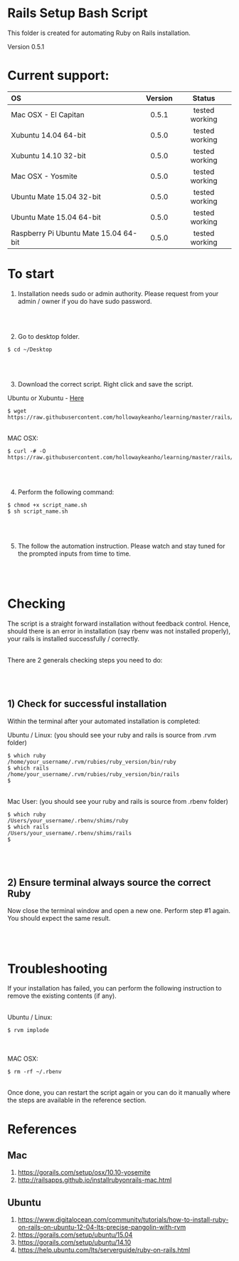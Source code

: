 # Rails Setup Bash Script
This folder is created for automating Ruby on Rails installation.

Version 0.5.1

# Current support:
| OS                                         | Version  |     Status     |
|:-------------------------------------------|:--------:|:--------------:|
| Mac OSX - El Capitan                       |  0.5.1   | tested working |
| Xubuntu 14.04 64-bit                       |  0.5.0   | tested working |
| Xubuntu 14.10 32-bit                       |  0.5.0   | tested working |
| Mac OSX - Yosmite                          |  0.5.0   | tested working |
| Ubuntu Mate 15.04 32-bit                   |  0.5.0   | tested working |
| Ubuntu Mate 15.04 64-bit                   |  0.5.0   | tested working |
| Raspberry Pi Ubuntu Mate 15.04 64-bit      |  0.5.0   | tested working |

# To start
1) Installation needs sudo or admin authority. Please request from your admin / owner if you do have sudo password.

<br><br>

2) Go to desktop folder.

```
$ cd ~/Desktop
```

<br><br>

3) Download the correct script. Right click and save the script.

Ubuntu or Xubuntu - [Here](https://raw.githubusercontent.com/hollowaykeanho/learning/master/rails/setup/ubuntu/rails_setup_deb.sh)

```
$ wget https://raw.githubusercontent.com/hollowaykeanho/learning/master/rails/setup/ubuntu/rails_setup_deb.sh
```

<br>
MAC OSX:

```
$ curl -# -O https://raw.githubusercontent.com/hollowaykeanho/learning/master/rails/setup/mac/rails_setup_osx.sh
```


<br><br>

4) Perform the following command:

```
$ chmod +x script_name.sh
$ sh script_name.sh
```

<br><br>

5) The follow the automation instruction. Please watch and stay tuned for the prompted inputs from time to time.

<br><br>

# Checking
The script is a straight forward installation without feedback control. Hence, should there is an error in installation (say rbenv was not installed properly), your rails is installed successfully / correctly.

<br>
There are 2 generals checking steps you need to do:

<br><br>
## 1) Check for successful installation
Within the terminal after your automated installation is completed:

Ubuntu / Linux: (you should see your ruby and rails is source from .rvm folder)

```
$ which ruby
/home/your_username/.rvm/rubies/ruby_version/bin/ruby
$ which rails
/home/your_username/.rvm/rubies/ruby_version/bin/rails
$
```

<br>
Mac User: (you should see your ruby and rails is source from .rbenv folder)

```
$ which ruby
/Users/your_username/.rbenv/shims/ruby
$ which rails
/Users/your_username/.rbenv/shims/rails
$
```

<br><br>

## 2) Ensure terminal always source the correct Ruby
Now close the terminal window and open a new one. Perform step #1 again.
You should expect the same result.

<br><br>
# Troubleshooting
If your installation has failed, you can perform the following instruction to remove the existing contents (if any).

<br>
Ubuntu / Linux:

```
$ rvm implode
```

<br><br>
MAC OSX:

```
$ rm -rf ~/.rbenv
```

<br>
Once done, you can restart the script again or you can do it manually where the steps are available in the reference section.


# References
## Mac
1. https://gorails.com/setup/osx/10.10-yosemite
2. http://railsapps.github.io/installrubyonrails-mac.html

## Ubuntu
1. https://www.digitalocean.com/community/tutorials/how-to-install-ruby-on-rails-on-ubuntu-12-04-lts-precise-pangolin-with-rvm
2. https://gorails.com/setup/ubuntu/15.04
3. https://gorails.com/setup/ubuntu/14.10
4. https://help.ubuntu.com/lts/serverguide/ruby-on-rails.html
